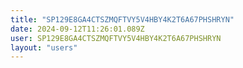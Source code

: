 ```yaml
---
title: "SP129E8GA4CTSZMQFTVY5V4HBY4K2T6A67PHSHRYN"
date: 2024-09-12T11:26:01.089Z
user: SP129E8GA4CTSZMQFTVY5V4HBY4K2T6A67PHSHRYN
layout: "users"
---
```

    
